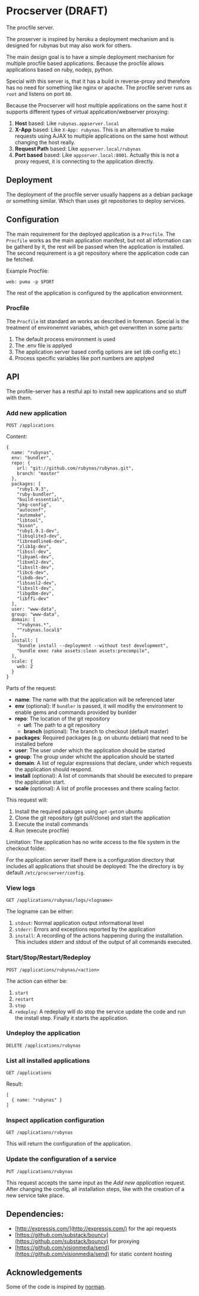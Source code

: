 # Procserver (DRAFT)

The procfile server.

The proserver is inspired by heroku a deployment mechanism and is designed for rubynas but may also work for others.

The main design goal is to have a simple deployment mechanism for multiple procfile based applications. Because the procfile allows applications based on ruby, nodejs, python.

Special with this server is, that it has a build in reverse-proxy and therefore has no need for something like nginx or apache. The procfile server runs as `root` and listens on port `80`.

Because the Procserver will host multiple applications on the same host it supports different types of virtual application/webserver proxying:

1. **Host** based: Like `rubynas.appserver.local`
2. **X-App** based: Like `X-App: rubynas`. This is an alternative to make requests using AJAX to multiple applications on the same host without changing the host really.
3. **Request Path** based: Like `appserver.local/rubynas`
4. **Port based** based: Like `appserver.local:8001`. Actually this is not a proxy request, it is connecting to the application directly.

## Deployment

The deployment of the procfile server usually happens as a debian package or something similar. Which than uses git repositories to deploy services.

## Configuration

The main requirement for the deployed application is a `Procfile`. The `Procfile` works as the main application manifest, but not all information can be gatherd by it, the rest will be passed when the application is installed. The second requirement is a git repository where the application code can be fetched.

Example Procfile:

    web: puma -p $PORT

The rest of the application is configured by the application environment.

### Procfile

The `Procfile` ist standard an works as described in foreman. Special is the treatment of environemnt variabes, which get overwritten in some parts:

1. The default process environment is used
2. The .env file is applyed
3. The application server based config options are set (db config etc.)
4. Process specific variables like port numbers are applyed

## API

The profile-server has a restful api to install new applications and so stuff with them.

### Add new application

    POST /applications

Content:

    {
      name: "rubynas",
      env: "bundler",
      repo: {
        url: "git://github.com/rubynas/rubynas.git",
        branch: "master"
      },
      packages: [
        "ruby1.9.3",
        "ruby-bundler",
        "build-essential",
        "pkg-config",
        "autoconf",
        "automake",
        "libtool",
        "bison",
        "ruby1.9.1-dev",
        "libsqlite3-dev",
        "libreadline6-dev",
        "zlib1g-dev",
        "libssl-dev",
        "libyaml-dev",
        "libxml2-dev",
        "libxslt-dev",
        "libc6-dev",
        "libdb-dev",
        "libsasl2-dev",
        "libxslt-dev",
        "libgdbm-dev",
        "libffi-dev"
      ],
      user: "www-data",
      group: "www-data",
      domain: [
        "^rubynas.*",
        "^rubynas.local$"
      ],
      install: [
        "bundle install --deployment --without test development",
        "bundle exec rake assets:clean assets:precompile",
      ],
      scale: {
        web: 2
      }
    }

Parts of the request:

* **name**: The name with that the application will be referenced later
* **env** (optional): If `bundler` is passed, it will modifiy the environment to enable gems and commands provided by bunlder
* **repo**: The location of the git repository
  * **url**: The path to a git repository
  * **branch** (optional): The branch to checkout (default master)
* **packages**: Required packages (e.g. on ubuntu debian) that need to be installed before
* **user**: The user under which the application should be started
* **group**: The group under whicht the application should be started
* **domain**: A list of regular expressions that declare, under which requests the application should respond.
* **install** (optional): A list of commands that should be executed to prepare the application start.
* **scale** (optional): A list of profile processes and there scaling factor.

This request will:

1. Install the required pakages using `apt-get`on ubuntu
2. Clone the git repository (git pull/clone) and start the application
3. Execute the install commands
4. Run (execute procfile)

Limitation: The application has no write access to the file system in the checkout folder.

For the application server itself there is a configuration directory that includes all applications that should be deployed: The the directory is by default `/etc/procserver/config`.

### View logs

    GET /applications/rubynas/logs/<logname>
    
The logname can be either:

1. `stdout`: Normal application output informational level
2. `stderr`: Errors and exceptions reported by the application
3. `install`: A recording of the actions happening during the installation. This includes stderr and stdout of the output of all commands executed.
  
### Start/Stop/Restart/Redeploy

    POST /applications/rubynas/<action>
    
The action can either be:

1. `start`
2. `restart`
3. `stop`
4. `redeploy`: A redeploy will do stop the service update the code and run the install step. Finally it starts the application.
    
### Undeploy the application

    DELETE /applications/rubynas

### List all installed applications

    GET /applications

Result:

    [
      { name: "rubynas" }
    ]

### Inspect application configuration

    GET /applications/rubynas

This will return the configuration of the application.

### Update the configuration of a service

    PUT /applications/rubynas

This request accepts the same input as the *Add new application* request. After changing the config, all installation steps, like with the creation of a new service take place.

## Dependencies:

* [http://expressjs.com/](http://expressjs.com/) for the api requests
* [https://github.com/substack/bouncy](https://github.com/substack/bouncy) for proxying
* [https://github.com/visionmedia/send](https://github.com/visionmedia/send) for static content hosting

## Acknowledgements

Some of the code is inspired by [norman](https://github.com/josh/norman/).
